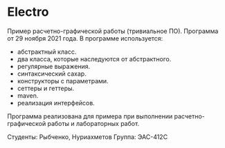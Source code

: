 # Electro
Пример расчетно-графической работы (тривиальное ПО).
Программа от 29 ноября 2021 года.
В программе используется:
  - абстрактный класс.
  - два класса, которые наследуются от абстрактного.
  - регулярные выражения.
  - синтаксический сахар.
  - конструкторы с параметрами.
  - сеттеры и геттеры.
  - maven.
  - реализация интерфейсов.
  
  Программа реализована для примера при выполнении расчетно-графической работы и лабораторных работ.
  
Студенты: Рыбченко, Нуриахметов
Группа: ЭАС-412С
